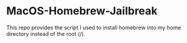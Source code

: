 # MacOS-Homebrew-Jailbreak
This repo provides the script I used to install homebrew into my home directory instead of the root (/).
